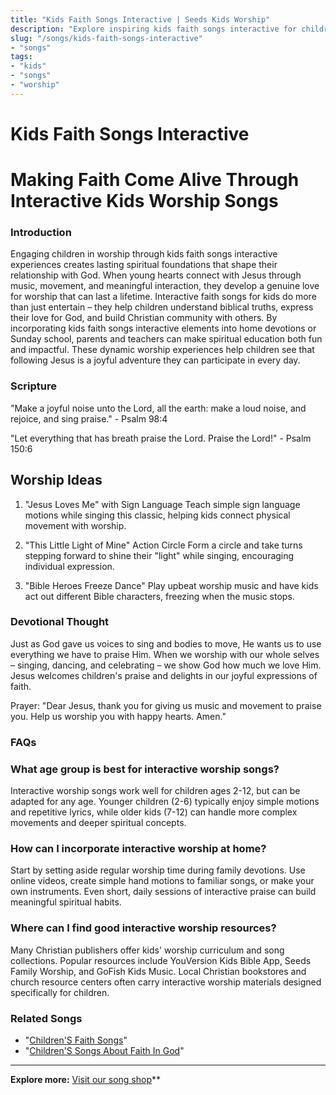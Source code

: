 ```yaml
---
title: "Kids Faith Songs Interactive | Seeds Kids Worship"
description: "Explore inspiring kids faith songs interactive for children's worship and faith development. Biblical music resources for families and ministry."
slug: "/songs/kids-faith-songs-interactive"
- "songs"
tags:
- "kids"
- "songs"
- "worship"
---
```


# Kids Faith Songs Interactive

# Making Faith Come Alive Through Interactive Kids Worship Songs

### Introduction
Engaging children in worship through kids faith songs interactive experiences creates lasting spiritual foundations that shape their relationship with God. When young hearts connect with Jesus through music, movement, and meaningful interaction, they develop a genuine love for worship that can last a lifetime. Interactive faith songs for kids do more than just entertain – they help children understand biblical truths, express their love for God, and build Christian community with others. By incorporating kids faith songs interactive elements into home devotions or Sunday school, parents and teachers can make spiritual education both fun and impactful. These dynamic worship experiences help children see that following Jesus is a joyful adventure they can participate in every day.

### Scripture
"Make a joyful noise unto the Lord, all the earth: make a loud noise, and rejoice, and sing praise." - Psalm 98:4

"Let everything that has breath praise the Lord. Praise the Lord!" - Psalm 150:6

## Worship Ideas
1. "Jesus Loves Me" with Sign Language
Teach simple sign language motions while singing this classic, helping kids connect physical movement with worship.

2. "This Little Light of Mine" Action Circle
Form a circle and take turns stepping forward to shine their "light" while singing, encouraging individual expression.

3. "Bible Heroes Freeze Dance"
Play upbeat worship music and have kids act out different Bible characters, freezing when the music stops.

### Devotional Thought
Just as God gave us voices to sing and bodies to move, He wants us to use everything we have to praise Him. When we worship with our whole selves – singing, dancing, and celebrating – we show God how much we love Him. Jesus welcomes children's praise and delights in our joyful expressions of faith.

Prayer: "Dear Jesus, thank you for giving us music and movement to praise you. Help us worship you with happy hearts. Amen."

### FAQs

### What age group is best for interactive worship songs?
Interactive worship songs work well for children ages 2-12, but can be adapted for any age. Younger children (2-6) typically enjoy simple motions and repetitive lyrics, while older kids (7-12) can handle more complex movements and deeper spiritual concepts.

### How can I incorporate interactive worship at home?
Start by setting aside regular worship time during family devotions. Use online videos, create simple hand motions to familiar songs, or make your own instruments. Even short, daily sessions of interactive praise can build meaningful spiritual habits.

### Where can I find good interactive worship resources?
Many Christian publishers offer kids' worship curriculum and song collections. Popular resources include YouVersion Kids Bible App, Seeds Family Worship, and GoFish Kids Music. Local Christian bookstores and church resource centers often carry interactive worship materials designed specifically for children.

### Related Songs

- "[Children'S Faith Songs](/songs/children-s-faith-songs/)"
- "[Children'S Songs About Faith In God](/songs/children-s-songs-about-faith-in-god/)"

---

**Explore more:** [Visit our song shop](https://seedskidsworship.com/shop)**

<!-- Schema Markup -->
<script type="application/ld+json">
{
  "@context": "https://schema.org",
  "@type": "MusicRecording",
  "name": "Kids Faith Songs Interactive",
  "byArtist": {
    "@type": "MusicGroup",
    "name": "Seeds Kids Worship"
  },
  "isFamilyFriendly": true,
  "url": "https://seedskidsworship.com/songs/kids-faith-songs-interactive/"
}
</script>